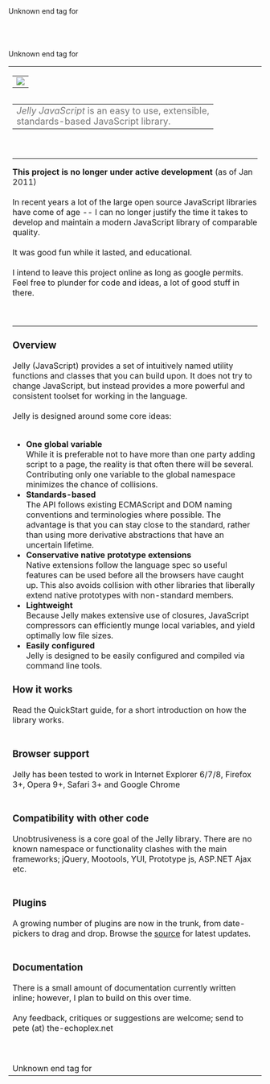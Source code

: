 <table cellpadding='0' cellspacing='0' valign='top' border='0' width='550'>
<tr>
<td>

<table cellspacing='0' align='left' width='195' valign='top' cellpadding='0' border='0'>
<tr>
<td valign='top'>
<img src='http://www.the-echoplex.net/_assets/images/projects/jelly-javascript.png' />
</td>
</tr>
</table>

<table cellspacing='0' align='left' width='300' valign='top' cellpadding='0' border='0'>
<tr>
<td valign='top'>
<font color='#777777' size='4'>
<i>Jelly JavaScript</i> is an easy to use, extensible,<br>
standards-based JavaScript library.<br>
</font>
</td>
</tr>
</table>

</td>
</tr>
<tr>
<td>
<br>
<hr />

<b>This project is no longer under active development</b> (as of Jan 2011)<br>
<br>
In recent years a lot of the large open source JavaScript libraries have come of age -- I can no longer justify the time it takes to develop and maintain a modern JavaScript library of comparable quality.<br>
<br>
It was good fun while it lasted, and educational.<br>
<br>
I intend to leave this project online as long as google permits. Feel free to plunder for code and ideas, a lot of good stuff in there.<br>
<br>
<br>

<hr />

<h3>Overview</h3>
Jelly (JavaScript) provides a set of intuitively named utility functions and classes that you can build upon. It does not try to change JavaScript, but instead provides a more powerful and consistent toolset for working in the language.<br>
<br>
Jelly is designed around some core ideas:<br>
<br>
<ul>
<li><b>One global variable</b><br />While it is preferable not to have more than one party adding script to a page, the reality is that often there will be several.<br />Contributing only one variable to the global namespace minimizes the chance of collisions.<br /></li>
<li><b>Standards-based</b><br />The API follows existing ECMAScript and DOM naming conventions and terminologies where possible. The advantage is that you can stay close to the standard, rather than using more derivative abstractions that have an uncertain lifetime.<br /></li>
<li><b>Conservative native prototype extensions</b><br />Native extensions follow the language spec so useful features can be used before all the browsers have caught up. This also avoids collision with other libraries that liberally extend native prototypes with non-standard members.<br /></li>
<li><b>Lightweight</b><br />Because Jelly makes extensive use of closures, JavaScript compressors can efficiently munge local variables, and yield optimally low file sizes.<br /></li>
<li><b>Easily configured</b><br />Jelly is designed to be easily configured and compiled via command line tools.<br /></li>
</ul>

<h3>How it works</h3>
Read the QuickStart guide, for a short introduction on how the library works.<br>
<br>
<h3>Browser support</h3>
Jelly has been tested to work in Internet Explorer 6/7/8, Firefox 3+, Opera 9+, Safari 3+ and Google Chrome<br>
<br>
<h3>Compatibility with other code</h3>
Unobtrusiveness is a core goal of the Jelly library. There are no known namespace or functionality clashes with the main frameworks; jQuery, Mootools, YUI, Prototype js, ASP.NET Ajax etc.<br>
<br>
<h3>Plugins</h3>
A growing number of plugins are now in the trunk, from date-pickers to drag and drop. Browse the <a href='http://code.google.com/p/jelly-javascript/source'>source</a> for latest updates.<br>
<br>
<h3>Documentation</h3>
There is a small amount of documentation currently written inline; however, I plan to build on this over time.<br>
<br>
Any feedback, critiques or suggestions are welcome; send to pete (at) the-echoplex.net<br>
<br>
<br>
<br>
Unknown end tag for </td><br>
<br>
<br>
<br>
<br>
Unknown end tag for </tr><br>
<br>
<br>
<br>
<br>
Unknown end tag for </table><br>
<br>
<br>
<br>
<br>
<br>
<br>
